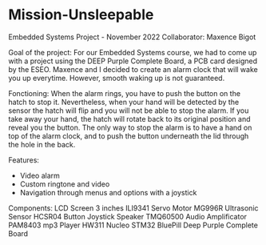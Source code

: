 # Mission-Unsleepable

Embedded Systems Project - November 2022
Collaborator: Maxence Bigot

Goal of the project: 
For our Embedded Systems course, we had to come up with a project using the DEEP Purple Complete Board, a PCB card designed by the ESEO. Maxence and I decided to create an alarm clock that will wake you up everytime. However, smooth waking up is not guaranteed.

Fonctioning:
When the alarm rings, you have to push the button on the hatch to stop it. Nevertheless, when your hand will be detected by the sensor the hatch will flip and you will not be able to stop the alarm. If you take away your hand, the hatch will rotate back to its original position and reveal you the button. The only way to stop the alarm is to have a hand on top of the alarm clock, and to push the button underneath the lid through the hole in the back.

Features:
- Video alarm
- Custom ringtone and video
- Navigation through menus and options with a joystick

Components:
LCD Screen 3 inches ILI9341
Servo Motor MG996R
Ultrasonic Sensor HCSR04
Button
Joystick
Speaker TMQ60500
Audio Amplificator PAM8403
mp3 Player HW311
Nucleo STM32
BluePill
Deep Purple Complete Board
